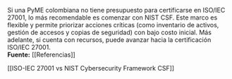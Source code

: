 Si una PyME colombiana no tiene presupuesto para certificarse en ISO/IEC 27001, lo más recomendable es comenzar con NIST CSF. Este marco es flexible y permite priorizar acciones críticas (como inventario de activos, gestión de accesos y copias de seguridad) con bajo costo inicial. Más adelante, si cuenta con recursos, puede avanzar hacia la certificación ISO/IEC 27001.  
**Fuente:** [[Referencias]]

[[ISO-IEC 27001 vs NIST Cybersecurity Framework CSF]]